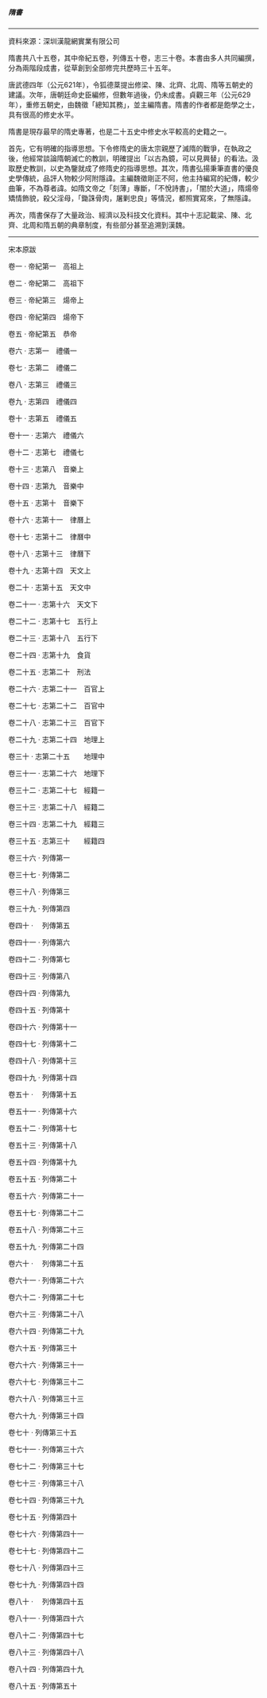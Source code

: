 

##### 隋書

* * *

資料來源：深圳漢龍網實業有限公司

隋書共八十五卷，其中帝紀五卷，列傳五十卷，志三十卷。本書由多人共同編撰，分為兩階段成書，從草創到全部修完共歷時三十五年。

唐武德四年（公元621年），令狐德棻提出修梁、陳、北齊、北周、隋等五朝史的建議。次年，唐朝廷命史臣編修，但數年過後，仍未成書。貞觀三年（公元629年），重修五朝史，由魏徵「總知其務」，並主編隋書。隋書的作者都是飽學之士，具有很高的修史水平。

隋書是現存最早的隋史專著，也是二十五史中修史水平較高的史籍之一。

首先，它有明確的指導思想。下令修隋史的唐太宗親歷了滅隋的戰爭，在執政之後，他經常談論隋朝滅亡的教訓，明確提出「以古為鏡，可以見興替」的看法。汲取歷史教訓，以史為鑒就成了修隋史的指導思想。其次，隋書弘揚秉筆直書的優良史學傳統，品評人物較少阿附隱諱。主編魏徵剛正不阿，他主持編寫的紀傳，較少曲筆，不為尊者諱。如隋文帝之「刻薄」專斷，「不悅詩書」，「闇於大道」，隋煬帝矯情飾貌，殺父淫母，「鋤誅骨肉，屠剿忠良」等情況，都照實寫來，了無隱諱。

再次，隋書保存了大量政治、經濟以及科技文化資料。其中十志記載梁、陳、北齊、北周和隋五朝的典章制度，有些部分甚至追溯到漢魏。

* * *

宋本原跋

卷一 ‧ 帝紀第一　高祖上

卷二 ‧ 帝紀第二　高祖下

卷三 ‧ 帝紀第三　煬帝上

卷四 ‧ 帝紀第四　煬帝下

卷五 ‧ 帝紀第五　恭帝

卷六 ‧ 志第一　禮儀一

卷七 ‧ 志第二　禮儀二

卷八 ‧ 志第三　禮儀三

卷九 ‧ 志第四　禮儀四

卷十 ‧ 志第五　禮儀五

卷十一 ‧ 志第六　禮儀六

卷十二 ‧ 志第七　禮儀七

卷十三 ‧ 志第八　音樂上

卷十四 ‧ 志第九　音樂中

卷十五 ‧ 志第十　音樂下

卷十六 ‧ 志第十一　律曆上

卷十七 ‧ 志第十二　律曆中

卷十八 ‧ 志第十三　律曆下

卷十九 ‧ 志第十四　天文上

卷二十 ‧ 志第十五　天文中

卷二十一 ‧ 志第十六　天文下

卷二十二 ‧ 志第十七　五行上

卷二十三 ‧ 志第十八　五行下

卷二十四 ‧ 志第十九　食貨

卷二十五 ‧ 志第二十　刑法

卷二十六 ‧ 志第二十一　百官上

卷二十七 ‧ 志第二十二　百官中

卷二十八 ‧ 志第二十三　百官下

卷二十九 ‧ 志第二十四　地理上

卷三十 ‧ 志第二十五　　地理中

卷三十一 ‧ 志第二十六　地理下

卷三十二 ‧ 志第二十七　經籍一

卷三十三 ‧ 志第二十八　經籍二

卷三十四 ‧ 志第二十九　經籍三

卷三十五 ‧ 志第三十　　經籍四

卷三十六 ‧ 列傳第一

卷三十七 ‧ 列傳第二

卷三十八 ‧ 列傳第三

卷三十九 ‧ 列傳第四

卷四十 ‧ 　列傳第五

卷四十一 ‧ 列傳第六

卷四十二 ‧ 列傳第七

卷四十三 ‧ 列傳第八

卷四十四 ‧ 列傳第九

卷四十五 ‧ 列傳第十

卷四十六 ‧ 列傳第十一

卷四十七 ‧ 列傳第十二

卷四十八 ‧ 列傳第十三

卷四十九 ‧ 列傳第十四

卷五十 ‧ 　列傳第十五

卷五十一 ‧ 列傳第十六

卷五十二 ‧ 列傳第十七

卷五十三 ‧ 列傳第十八

卷五十四 ‧ 列傳第十九

卷五十五 ‧ 列傳第二十

卷五十六 ‧ 列傳第二十一

卷五十七 ‧ 列傳第二十二

卷五十八 ‧ 列傳第二十三

卷五十九 ‧ 列傳第二十四

卷六十 ‧ 　列傳第二十五

卷六十一 ‧ 列傳第二十六

卷六十二 ‧ 列傳第二十七

卷六十三 ‧ 列傳第二十八

卷六十四 ‧ 列傳第二十九

卷六十五 ‧ 列傳第三十

卷六十六 ‧ 列傳第三十一

卷六十七 ‧ 列傳第三十二

卷六十八 ‧ 列傳第三十三

卷六十九 ‧ 列傳第三十四

卷七十 ‧  列傳第三十五

卷七十一 ‧ 列傳第三十六

卷七十二 ‧ 列傳第三十七

卷七十三 ‧ 列傳第三十八

卷七十四 ‧ 列傳第三十九

卷七十五 ‧ 列傳第四十

卷七十六 ‧ 列傳第四十一

卷七十七 ‧ 列傳第四十二

卷七十八 ‧ 列傳第四十三

卷七十九 ‧ 列傳第四十四

卷八十 ‧ 　列傳第四十五

卷八十一 ‧ 列傳第四十六

卷八十二 ‧ 列傳第四十七

卷八十三 ‧ 列傳第四十八

卷八十四 ‧ 列傳第四十九

卷八十五 ‧ 列傳第五十

